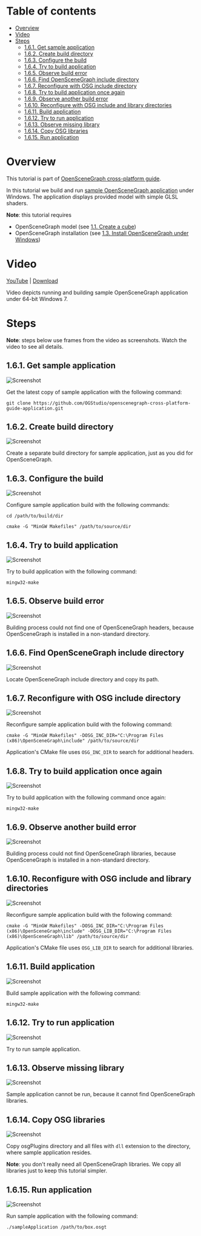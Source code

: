 Table of contents
=================

* [Overview](#overview)
* [Video](#video)
* [Steps](#steps)
  * [1.6.1. Get sample application](#step-get)
  * [1.6.2. Create build directory](#step-build-dir)
  * [1.6.3. Configure the build](#step-cfg)
  * [1.6.4. Try to build application](#step-try-build)
  * [1.6.5. Observe build error](#step-build-error)
  * [1.6.6. Find OpenSceneGraph include directory](#step-find-osg-dir)
  * [1.6.7. Reconfigure with OSG include directory](#step-cfg-inc)
  * [1.6.8. Try to build application once again](#step-try-build-again)
  * [1.6.9. Observe another build error](#step-link-error)
  * [1.6.10. Reconfigure with OSG include and library directories](#step-cfg-all)
  * [1.6.11. Build application](#step-build)
  * [1.6.12. Try to run application](#step-try-run)
  * [1.6.13. Observe missing library](#step-run-lib)
  * [1.6.14. Copy OSG libraries](#step-copy-lib)
  * [1.6.15. Run application](#step-run)

<a name="overview"/>

Overview
========

This tutorial is part of [OpenSceneGraph cross-platform guide](http://github.com/OGStudio/openscenegraph-cross-platform-guide).

In this tutorial we build and run
[sample OpenSceneGraph application](http://github.com/OGStudio/openscenegraph-cross-platform-guide-application)
under Windows. The application displays provided model with simple GLSL shaders.

**Note**: this tutorial requires
* OpenSceneGraph model (see [1.1. Create a cube](../1.1.CreateCube))
* OpenSceneGraph installation (see [1.3. Install OpenSceneGraph under Windows](../1.3.InstallUnderWindows))

<a name="video"/>

Video
=====

[YouTube](https://youtu.be/0EftrM1SznM) | [Download](readme/video.mp4)

Video depicts running and building sample OpenSceneGraph application
under 64-bit Windows 7.

<a name="steps"/>

Steps
=====

**Note**: steps below use frames from the video as screenshots.
Watch the video to see all details.

<a name="step-get"/>

1.6.1. Get sample application
-----------------------------

  ![Screenshot](readme/f027.png)

  Get the latest copy of sample application with the following command:

  `git clone https://github.com/OGStudio/openscenegraph-cross-platform-guide-application.git`

<a name="step-build-dir"/>

1.6.2. Create build directory
-----------------------------

  ![Screenshot](readme/f047.png)

  Create a separate build directory for sample application, just as you did for
  OpenSceneGraph.

<a name="step-cfg"/>

1.6.3. Configure the build
--------------------------

  ![Screenshot](readme/f074.png)

  Configure sample application build with the following commands:
 
  `cd /path/to/build/dir`

  `cmake -G "MinGW Makefiles" /path/to/source/dir`

<a name="step-try-build"/>

1.6.4. Try to build application
-------------------------------

  ![Screenshot](readme/f091.png)

  Try to build application with the following command:

  `mingw32-make`

<a name="step-build-error"/>

1.6.5. Observe build error
--------------------------

  ![Screenshot](readme/f103.png)

  Building process could not find one of OpenSceneGraph headers, because
  OpenSceneGraph is installed in a non-standard directory.
  
<a name="step-find-osg-dir"/>

1.6.6. Find OpenSceneGraph include directory
--------------------------------------------

  ![Screenshot](readme/f125.png)

  Locate OpenSceneGraph include directory and copy its path.

<a name="step-cfg-inc"/>

1.6.7. Reconfigure with OSG include directory
---------------------------------------------

  ![Screenshot](readme/f151.png)

  Reconfigure sample application build with the following command:
 
  `cmake -G "MinGW Makefiles" -DOSG_INC_DIR="C:\Program Files (x86)\OpenSceneGraph\include" /path/to/source/dir`

  Application's CMake file uses `OSG_INC_DIR` to search for additional headers.

<a name="step-try-build-again"/>

1.6.8. Try to build application once again
------------------------------------------

  ![Screenshot](readme/f163.png)

  Try to build application with the following command once again:

  `mingw32-make`

<a name="step-link-error"/>

1.6.9. Observe another build error
----------------------------------

  ![Screenshot](readme/f172.png)

  Building process could not find OpenSceneGraph libraries, because
  OpenSceneGraph is installed in a non-standard directory.

<a name="step-cfg-all"/>

1.6.10. Reconfigure with OSG include and library directories
------------------------------------------------------------

  ![Screenshot](readme/f207.png)

  Reconfigure sample application build with the following command:
 
  `cmake -G "MinGW Makefiles" -DOSG_INC_DIR="C:\Program Files (x86)\OpenSceneGraph\include" -DOSG_LIB_DIR="C:\Program Files (x86)\OpenSceneGraph\lib" /path/to/source/dir`

  Application's CMake file uses `OSG_LIB_DIR` to search for additional libraries.

<a name="step-build"/>

1.6.11. Build application
------------------------

  ![Screenshot](readme/f216.png)

  Build sample application with the following command:

  `mingw32-make`

<a name="step-try-run"/>

1.6.12. Try to run application
------------------------------

  ![Screenshot](readme/f232.png)

  Try to run sample application.

<a name="step-run-lib"/>

1.6.13. Observe missing library
-------------------------------

  ![Screenshot](readme/f241.png)

  Sample application cannot be run, because it cannot find
  OpenSceneGraph libraries.

<a name="step-copy-lib"/>

1.6.14. Copy OSG libraries
--------------------------

  ![Screenshot](readme/f269.png)

  Copy osgPlugins directory and all files with `dll` extension to the directory,
  where sample application resides. 

  **Note**: you don't really need all OpenSceneGraph libraries. We copy all
  libraries just to keep this tutorial simpler.

<a name="step-run"/>

1.6.15. Run application
-----------------------

  ![Screenshot](readme/f317.png)

  Run sample application with the following command:

  `./sampleApplication /path/to/box.osgt`

